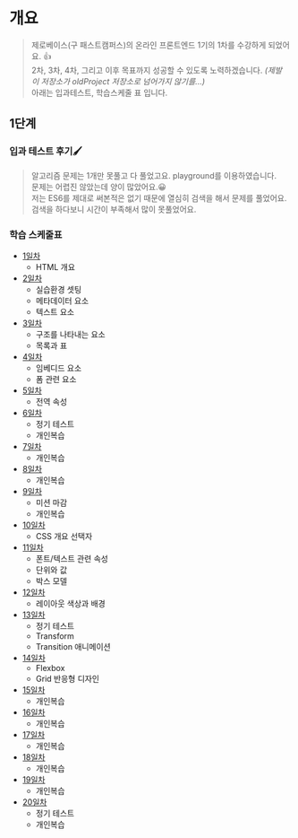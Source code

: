 # 개요
> 제로베이스(구 패스트캠퍼스)의 온라인 프론트엔드 1기의 1차를 수강하게 되었어요. 👍  
> 2차, 3차, 4차, 그리고 이후 목표까지 성공할 수 있도록 노력하겠습니다. *(제발 이 저장소가 oldProject 저장소로 넘어가지 않기를...)*  
> 아래는 입과테스트, 학습스케줄 표 입니다.
## 1단계
### 입과 테스트 후기🖌
> 알고리즘 문제는 1개만 못풀고 다 풀었고요. playground를 이용하였습니다.  
> 문제는 어렵진 않았는데 양이 많았어요.😀  
> 저는 ES6를 제대로 써본적은 없기 때문에 열심히 검색을 해서 문제를 풀었어요.  
> 검색을 하다보니 시간이 부족해서 많이 못풀었어요.    

### 학습 스케줄표
- [1일차](https://github.com/cri-kim/zero-base/blob/main/til/day01.md)
  - HTML 개요
- [2일차](https://github.com/cri-kim/zero-base/blob/main/til/day02.md)
  - 실습환경 셋팅
  - 메타데이터 요소
  - 텍스트 요소
- [3일차](https://github.com/cri-kim/zero-base/blob/main/til/day03.md)
  - 구조를 나타내는 요소
  - 목록과 표
- [4일차](https://github.com/cri-kim/zero-base/blob/main/til/day04.md)
  - 임베디드 요소
  - 폼 관련 요소
- [5일차](https://github.com/cri-kim/zero-base/blob/main/til/day05.md)
  - 전역 속성
- [6일차](https://github.com/cri-kim/zero-base/blob/main/til/day06.md)
  - 정기 테스트
  - 개인복습
- [7일차](https://github.com/cri-kim/zero-base/blob/main/til/day07.md)
  - 개인복습
- [8일차](https://github.com/cri-kim/zero-base/blob/main/til/day08.md)
  - 개인복습
- [9일차](https://github.com/cri-kim/zero-base/blob/main/til/day09.md)
  - 미션 마감
  - 개인복습
- [10일차](https://github.com/cri-kim/zero-base/blob/main/til/day10.md)
  - CSS 개요 선택자
- [11일차](https://github.com/cri-kim/zero-base/blob/main/til/day11.md)
  - 폰트/텍스트 관련 속성
  - 단위와 값
  - 박스 모델
- [12일차](https://github.com/cri-kim/zero-base/blob/main/til/day12.md)
  - 레이아웃 색상과 배경
- [13일차](https://github.com/cri-kim/zero-base/blob/main/til/day13.md)
  - 정기 테스트
  - Transform
  - Transition 애니메이션
- [14일차](https://github.com/cri-kim/zero-base/blob/main/til/day14.md)
  - Flexbox
  - Grid 반응형 디자인
- [15일차](https://github.com/cri-kim/zero-base/blob/main/til/day15.md)
  - 개인복습
- [16일차](https://github.com/cri-kim/zero-base/blob/main/til/day16.md)
  - 개인복습
- [17일차](https://github.com/cri-kim/zero-base/blob/main/til/day17.md)
  - 개인복습
- [18일차](https://github.com/cri-kim/zero-base/blob/main/til/day18.md)
  - 개인복습
- [19일차](https://github.com/cri-kim/zero-base/blob/main/til/day19.md)
  - 개인복습
- [20일차](https://github.com/cri-kim/zero-base/blob/main/til/day20.md)
  - 정기 테스트
  - 개인복습
